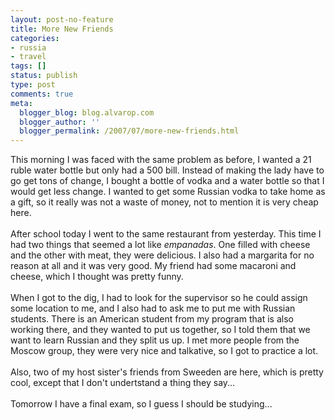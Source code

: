 ```yaml
---
layout: post-no-feature
title: More New Friends
categories:
- russia
- travel
tags: []
status: publish
type: post
comments: true
meta:
  blogger_blog: blog.alvarop.com
  blogger_author: ''
  blogger_permalink: /2007/07/more-new-friends.html
---
```

This morning I was faced with the same problem as before, I wanted a 21 ruble water bottle but only had a 500 bill. Instead of making the lady have to go get tons of change, I bought a bottle of vodka and a water bottle so that I would get less change. I wanted to get some Russian vodka to take home as a gift, so it really was not a waste of money, not to mention it is very cheap here.<br /><br />After school today I went to the same restaurant from yesterday. This time I had two things that seemed a lot like <em>empanadas</em>. One filled with cheese and the other with meat, they were delicious. I also had a margarita for no reason at all and it was very good. My friend had some macaroni and cheese, which I thought was pretty funny.<br /><br />When I got to the dig, I had to look for the supervisor so he could assign some location to me, and I also had to ask me to put me with Russian students. There is an American student from my program that is also working there, and they wanted to put us together, so I told them that we want to learn Russian and they split us up. I met more people from the Moscow group, they were very nice and talkative, so I got to practice a lot.<br /><br />Also, two of my host sister's friends from Sweeden are here, which is pretty cool, except that I don't undertstand a thing they say... <br /><br />Tomorrow I have a final exam, so I guess I should be studying...
